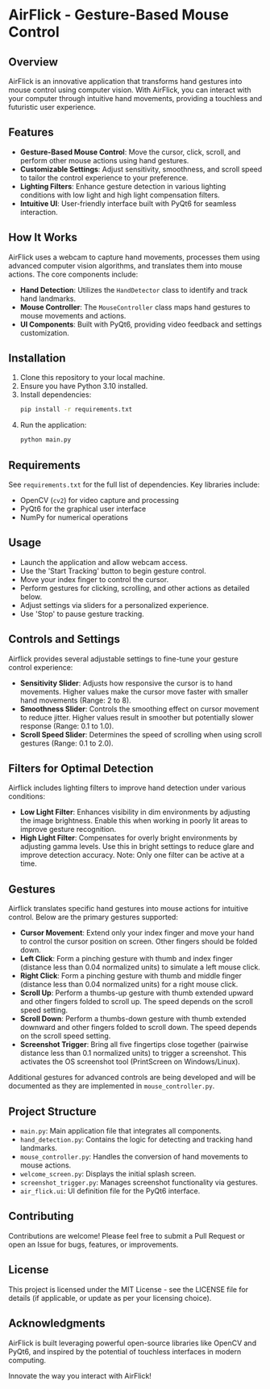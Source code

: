 # AirFlick - Gesture-Based Mouse Control

## Overview
AirFlick is an innovative application that transforms hand gestures into mouse control using computer vision. With AirFlick, you can interact with your computer through intuitive hand movements, providing a touchless and futuristic user experience.

## Features
- **Gesture-Based Mouse Control**: Move the cursor, click, scroll, and perform other mouse actions using hand gestures.
- **Customizable Settings**: Adjust sensitivity, smoothness, and scroll speed to tailor the control experience to your preference.
- **Lighting Filters**: Enhance gesture detection in various lighting conditions with low light and high light compensation filters.
- **Intuitive UI**: User-friendly interface built with PyQt6 for seamless interaction.

## How It Works
AirFlick uses a webcam to capture hand movements, processes them using advanced computer vision algorithms, and translates them into mouse actions. The core components include:

- **Hand Detection**: Utilizes the `HandDetector` class to identify and track hand landmarks.
- **Mouse Controller**: The `MouseController` class maps hand gestures to mouse movements and actions.
- **UI Components**: Built with PyQt6, providing video feedback and settings customization.

## Installation
1. Clone this repository to your local machine.
2. Ensure you have Python 3.10 installed.
3. Install dependencies:
   ```bash
   pip install -r requirements.txt
   ```
4. Run the application:
   ```bash
   python main.py
   ```

## Requirements
See `requirements.txt` for the full list of dependencies. Key libraries include:
- OpenCV (`cv2`) for video capture and processing
- PyQt6 for the graphical user interface
- NumPy for numerical operations

## Usage
- Launch the application and allow webcam access.
- Use the 'Start Tracking' button to begin gesture control.
- Move your index finger to control the cursor.
- Perform gestures for clicking, scrolling, and other actions as detailed below.
- Adjust settings via sliders for a personalized experience.
- Use 'Stop' to pause gesture tracking.

## Controls and Settings
Airflick provides several adjustable settings to fine-tune your gesture control experience:
- **Sensitivity Slider**: Adjusts how responsive the cursor is to hand movements. Higher values make the cursor move faster with smaller hand movements (Range: 2 to 8).
- **Smoothness Slider**: Controls the smoothing effect on cursor movement to reduce jitter. Higher values result in smoother but potentially slower response (Range: 0.1 to 1.0).
- **Scroll Speed Slider**: Determines the speed of scrolling when using scroll gestures (Range: 0.1 to 2.0).

## Filters for Optimal Detection
Airflick includes lighting filters to improve hand detection under various conditions:
- **Low Light Filter**: Enhances visibility in dim environments by adjusting the image brightness. Enable this when working in poorly lit areas to improve gesture recognition.
- **High Light Filter**: Compensates for overly bright environments by adjusting gamma levels. Use this in bright settings to reduce glare and improve detection accuracy. Note: Only one filter can be active at a time.

## Gestures
Airflick translates specific hand gestures into mouse actions for intuitive control. Below are the primary gestures supported:
- **Cursor Movement**: Extend only your index finger and move your hand to control the cursor position on screen. Other fingers should be folded down.
- **Left Click**: Form a pinching gesture with thumb and index finger (distance less than 0.04 normalized units) to simulate a left mouse click.
- **Right Click**: Form a pinching gesture with thumb and middle finger (distance less than 0.04 normalized units) for a right mouse click.
- **Scroll Up**: Perform a thumbs-up gesture with thumb extended upward and other fingers folded to scroll up. The speed depends on the scroll speed setting.
- **Scroll Down**: Perform a thumbs-down gesture with thumb extended downward and other fingers folded to scroll down. The speed depends on the scroll speed setting.
- **Screenshot Trigger**: Bring all five fingertips close together (pairwise distance less than 0.1 normalized units) to trigger a screenshot. This activates the OS screenshot tool (PrintScreen on Windows/Linux).

Additional gestures for advanced controls are being developed and will be documented as they are implemented in `mouse_controller.py`.

## Project Structure
- `main.py`: Main application file that integrates all components.
- `hand_detection.py`: Contains the logic for detecting and tracking hand landmarks.
- `mouse_controller.py`: Handles the conversion of hand movements to mouse actions.
- `welcome_screen.py`: Displays the initial splash screen.
- `screenshot_trigger.py`: Manages screenshot functionality via gestures.
- `air_flick.ui`: UI definition file for the PyQt6 interface.

## Contributing
Contributions are welcome! Please feel free to submit a Pull Request or open an Issue for bugs, features, or improvements.

## License
This project is licensed under the MIT License - see the LICENSE file for details (if applicable, or update as per your licensing choice).

## Acknowledgments
AirFlick is built leveraging powerful open-source libraries like OpenCV and PyQt6, and inspired by the potential of touchless interfaces in modern computing.

Innovate the way you interact with AirFlick!
